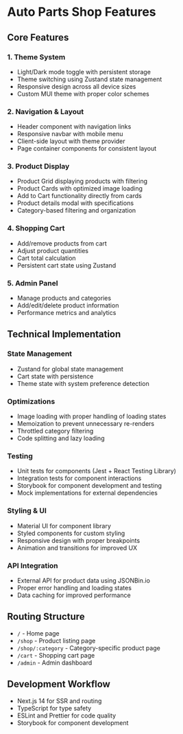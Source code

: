 # Auto Parts Shop Features

## Core Features

### 1. Theme System
- Light/Dark mode toggle with persistent storage
- Theme switching using Zustand state management
- Responsive design across all device sizes
- Custom MUI theme with proper color schemes

### 2. Navigation & Layout
- Header component with navigation links
- Responsive navbar with mobile menu
- Client-side layout with theme provider
- Page container components for consistent layout

### 3. Product Display
- Product Grid displaying products with filtering
- Product Cards with optimized image loading
- Add to Cart functionality directly from cards
- Product details modal with specifications
- Category-based filtering and organization

### 4. Shopping Cart
- Add/remove products from cart
- Adjust product quantities
- Cart total calculation
- Persistent cart state using Zustand

### 5. Admin Panel
- Manage products and categories
- Add/edit/delete product information
- Performance metrics and analytics

## Technical Implementation

### State Management
- Zustand for global state management
- Cart state with persistence
- Theme state with system preference detection

### Optimizations
- Image loading with proper handling of loading states
- Memoization to prevent unnecessary re-renders
- Throttled category filtering
- Code splitting and lazy loading

### Testing
- Unit tests for components (Jest + React Testing Library)
- Integration tests for component interactions
- Storybook for component development and testing
- Mock implementations for external dependencies

### Styling & UI
- Material UI for component library
- Styled components for custom styling
- Responsive design with proper breakpoints
- Animation and transitions for improved UX

### API Integration
- External API for product data using JSONBin.io
- Proper error handling and loading states
- Data caching for improved performance

## Routing Structure
- `/` - Home page
- `/shop` - Product listing page
- `/shop/:category` - Category-specific product page
- `/cart` - Shopping cart page
- `/admin` - Admin dashboard

## Development Workflow
- Next.js 14 for SSR and routing
- TypeScript for type safety
- ESLint and Prettier for code quality
- Storybook for component development 